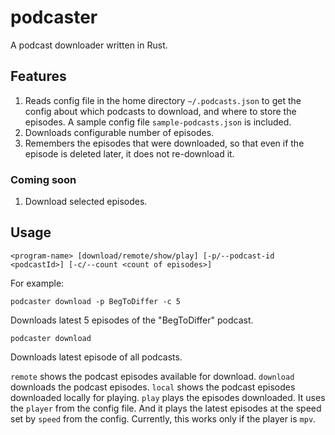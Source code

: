 # podcaster
A podcast downloader written in Rust.

## Features
1. Reads config file in the home directory `~/.podcasts.json`  to get the config about which podcasts to download, and where to store the episodes. A sample config file `sample-podcasts.json` is included.
2. Downloads configurable number of episodes.
3. Remembers the episodes that were downloaded, so that even if the episode is deleted later, it does not re-download it.

### Coming soon

1. Download selected episodes.

## Usage
```
<program-name> [download/remote/show/play] [-p/--podcast-id <podcastId>] [-c/--count <count of episodes>]
```
For example:
```
podcaster download -p BegToDiffer -c 5
```

Downloads latest 5 episodes of the "BegToDiffer" podcast.

```
podcaster download
```
Downloads latest episode of all podcasts.

`remote` shows the podcast episodes available for download.
`download` downloads the podcast episodes.
`local` shows the podcast episodes downloaded locally for playing.
`play` plays the episodes downloaded. It uses the `player` from the config file. And it plays the latest episodes at the speed set by `speed` from the config. Currently, this works only if the player is `mpv`.

